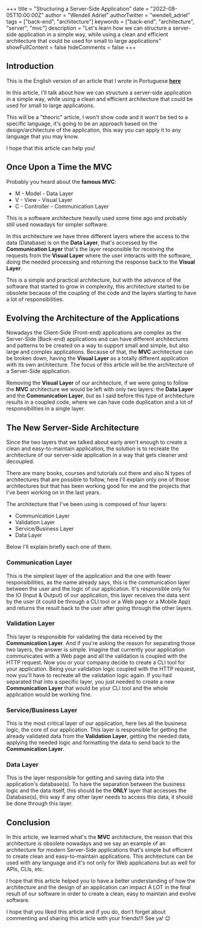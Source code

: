+++
title = "Structuring a Server-Side Application"
date = "2022-08-05T10:00:00Z"
author = "Wendell Adriel"
authorTwitter = "wendell_adriel"
tags = ["back-end", "architecture"]
keywords = ["back-end", "architecture", "server", "mvc"]
description = "Let's learn how we can structure a server-side application in a simple way, while using a clean and efficient architecture that could be used for small to large applications"
showFullContent = false
hideComments = false
+++

## Introduction

This is the English version of an article that I wrote in Portuguese **[here](https://dev.to/wendell_adriel/estruturando-uma-aplicacao-server-side-548b)**

In this article, I'll talk about how we can structure a server-side application in a simple way, while using a clean and efficient architecture that could be used for small to large applications.

This will be a "theoric" article, I won't show code and it won't be tied to a specific language, it's going to be an approach based on the design/architecture of the application, this way you can apply it to any language that you may know.

I hope that this article can help you!

## Once Upon a Time the MVC

Probably you heard about the **famous MVC**:

- M - Model - Data Layer
- V - View - Visual Layer
- C - Controller - Communication Layer

This is a software architecture heavily used some time ago and probably still used nowadays for simpler software.

In this architecture we have three different layers where the access to the data (Database) is on the **Data Layer**, that's accessed by the **Communication Layer** that's the layer responsible for receiving the requests from the **Visual Layer** where the user interacts with the software, doing the needed processing and returning the response back to the **Visual Layer**.

This is a simple and practical architecture, but with the advance of the software that started to grow in complexity, this architecture started to be obsolete because of the coupling of the code and the layers starting to have a lot of responsibilities.

## Evolving the Architecture of the Applications

Nowadays the Client-Side (Front-end) applications are complex as the Server-Side (Back-end) applications and can have different architectures and patterns to be created on a way to support small and simple, but also large and complex applications. Because of that, the **MVC** architecture can be broken down, having the **Visual Layer** as a totally different application with its own architecture. The focus of this article will be the architecture of a Server-Side application.

Removing the **Visual Layer** of our architecture, if we were going to follow the **MVC** architecture we would be left with only two layers: the **Data Layer** and the **Communication Layer**, but as I said before this type of architecture results in a coupled code, where we can have code duplication and a lot of responsibilities in a single layer.

## The New Server-Side Architecture

Since the two layers that we talked about early aren't enough to create a clean and easy-to-maintain application, the solution is to recreate the architecture of our server-side application in a way that gets cleaner and decoupled.

There are many books, courses and tutorials out there and also N types of architectures that are possible to follow, here I'll explain only one of those architectures but that has been working good for me and the projects that I've been working on in the last years.

The architecture that I've been using is composed of four layers:

- Communication Layer
- Validation Layer
- Service/Business Layer
- Data Layer

Below I'll explain briefly each one of them.

### Communication Layer

This is the simplest layer of the application and the one with fewer responsibilities, as the name already says, this is the communication layer between the user and the logic of our application. It's responsible only for the IO (Input & Output) of our application, this layer receives the data sent by the user (it could be through a CLI tool or a Web page or a Mobile App) and returns the result back to the user after going through the other layers.

### Validation Layer

This layer is responsible for validating the data received by the **Communication Layer**. And if you're asking the reason for separating those two layers, the answer is simple. Imagine that currently your application communicates with a Web page and all the validation is coupled with the HTTP request. Now you or your company decide to create a CLI tool for your application. Being your validation logic coupled with the HTTP request, now you'll have to recreate all the validation logic again. If you had separated that into a specific layer, you just needed to create a new **Communication Layer** that would be your CLI tool and the whole application would be working fine.

### Service/Business Layer

This is the most critical layer of our application, here lies all the business logic, the core of our application. This layer is responsible for getting the already validated data from the **Validation Layer**, getting the needed data, applying the needed logic and formatting the data to send back to the **Communication Layer**.

### Data Layer

This is the layer responsible for getting and saving data into the application's database(s). To have the separation between the business logic and the data itself, this should be the **ONLY** layer that accesses the Database(s), this way if any other layer needs to access this data, it should be done through this layer.

## Conclusion

In this article, we learned what's the **MVC** architecture, the reason that this architecture is obsolete nowadays and we say an example of an architecture for modern Server-Side applications that's simple but efficient to create clean and easy-to-maintain applications. This architecture can be used with any language and it's not only for Web applications but as well for APIs, CLIs, etc.

I hope that this article helped you to have a better understanding of how the architecture and the design of an application can impact A LOT in the final result of our software in order to create a clean, easy to maintain and evolve software.

I hope that you liked this article and if you do, don’t forget about commenting and sharing this article with your friends!!! See ya! :wink:
